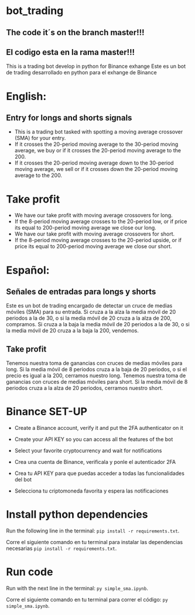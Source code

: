 # bot_trading 

## The code it´s on the branch master!!!

## El codigo esta en la rama master!!!

This is a trading bot develop in python for Binance exhange
Este es un bot de trading desarrollado en python para el exhange de Binance

# English:
## Entry for longs and shorts signals
- This is a trading bot tasked with spotting a moving average crossover (SMA) for your entry.
- If it crosses the 20-period moving average to the 30-period moving average, we buy or if it crosses the 20-period moving average to the 200.
- If it crosses the 20-period moving average down to the 30-period moving average, we sell or if it crosses down the 20-period moving average to the 200.
# Take profit
- We have our take profit with moving average crossovers for long.
- If the 8-period moving average crosses to the 20-period low, or if price its equal to 200-period moving average we close our long.
- We have our take profit with moving average crossovers for short.
- If the 8-period moving average crosses to the 20-period upside, or if price its equal to 200-period moving average we close our short.

# Español:
## Señales de entradas para longs y shorts
Este es un bot de trading encargado de detectar un cruce de medias móviles (SMA) para su entrada.
Si cruza a la alza la media móvil de 20 periodos a la de 30, o si la media móvil de 20 cruza a la alza de 200, compramos.
Si cruza a la baja la media móvil de 20 periodos a la de 30, o si la media móvil de 20 cruza a la baja la 200, vendemos.
## Take profit 
Tenemos nuestra toma de ganancias con cruces de medias móviles para long.
Si la media móvil de 8 periodos cruza a la baja de 20 periodos, o si el precio es igual a la 200, cerramos nuestro long.
Tenemos nuestra toma de ganancias con cruces de medias móviles para short.
Si la media móvil de 8 periodos cruza a la alza de 20 periodos, cerramos nuestro short.

# Binance SET-UP
-    Create a Binance account, verify it and put the 2FA authenticator on it
-    Create your API KEY so you can access all the features of the bot
-    Select your favorite cryptocurrency and wait for notifications

-    Crea una cuenta de Binance, verificala y ponle el autenticador 2FA
-    Crea tu API KEY para que puedas acceder a todas las funcionalidades del bot
-    Selecciona tu criptomoneda favorita y espera las notificaciones 

# Install python dependencies 

Run the following line in the terminal: `pip install -r requirements.txt`.

Corre el siguiente comando en tu terminal para instalar las dependencias necesarias `pip install -r requirements.txt`.

# Run code

Run with the next line in the terminal: `py simple_sma.ipynb`.

Corre el siguiente comando en tu terminal para correr el código: `py simple_sma.ipynb`.
